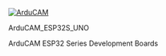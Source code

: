 [![ArduCAM](https://avatars1.githubusercontent.com/u/11016968?v=3&s=400)](https://travis-ci.org/espressif/arduino-esp32)

ArduCAM_ESP32S_UNO

ArduCAM ESP32 Series Development Boards
